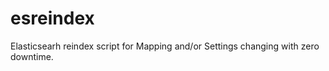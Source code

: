 esreindex
=========

Elasticsearh reindex script for Mapping and/or Settings changing with zero downtime.
